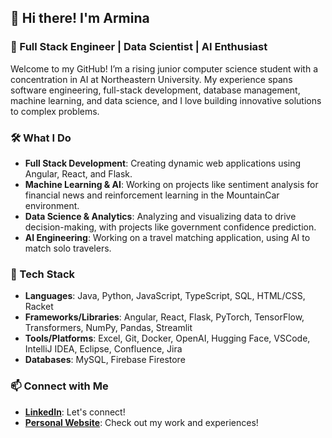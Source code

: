 ## 👋 Hi there! I'm Armina

### 🚀 Full Stack Engineer | Data Scientist | AI Enthusiast

Welcome to my GitHub! I’m a rising junior computer science student with a concentration in AI at Northeastern University. My experience spans software engineering, full-stack development, database management, machine learning, and data science, and I love building innovative solutions to complex problems.

### 🛠️ What I Do

- **Full Stack Development**: Creating dynamic web applications using Angular, React, and Flask.
- **Machine Learning & AI**: Working on projects like sentiment analysis for financial news and reinforcement learning in the MountainCar environment.
- **Data Science & Analytics**: Analyzing and visualizing data to drive decision-making, with projects like government confidence prediction.
- **AI Engineering**: Working on a travel matching application, using AI to match solo travelers.

### 🔧 Tech Stack

- **Languages**: Java, Python, JavaScript, TypeScript, SQL, HTML/CSS, Racket
- **Frameworks/Libraries**: Angular, React, Flask, PyTorch, TensorFlow, Transformers, NumPy, Pandas, Streamlit
- **Tools/Platforms**: Excel, Git, Docker, OpenAI, Hugging Face, VSCode, IntelliJ IDEA, Eclipse, Confluence, Jira
- **Databases**: MySQL, Firebase Firestore

### 📫 Connect with Me

- **[LinkedIn](https://www.linkedin.com/in/arminapr/)**: Let's connect!
- **[Personal Website](https://www.arminapr.com/)**: Check out my work and experiences!
